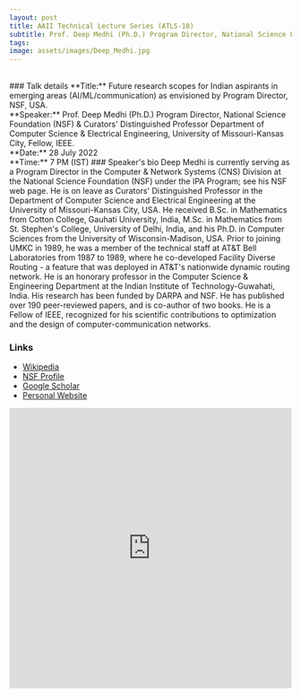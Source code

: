 ```yaml
---
layout: post
title: AAII Technical Lecture Series (ATLS-18)
subtitle: Prof. Deep Medhi (Ph.D.) Program Director, National Science Foundation (NSF) & Curators' Distinguished Professor Department of Computer Science & Electrical Engineering, University of Missouri-Kansas City, Fellow, IEEE.
tags: 
image: assets/images/Deep_Medhi.jpg
---
```


<br>
### Talk details
**Title:**  Future research scopes for Indian aspirants in emerging areas (AI/ML/communication) as envisioned by Program Director, NSF, USA. <br/>
**Speaker:** Prof. Deep Medhi (Ph.D.) Program Director, National Science Foundation (NSF) & Curators' Distinguished Professor Department of Computer Science & Electrical Engineering, University of Missouri-Kansas City, Fellow, IEEE.<br/>
**Date:** 28 July 2022 <br/>
**Time:** 7 PM (IST)
### Speaker's bio
Deep Medhi is currently serving as a Program  Director in the Computer & Network Systems (CNS) Division  at the National Science Foundation (NSF) under the IPA Program; see his NSF web page. He is on leave as Curators' Distinguished Professor in the Department of Computer Science and Electrical Engineering at the University of Missouri-Kansas City, USA. He received B.Sc. in Mathematics from Cotton College, Gauhati University, India, M.Sc. in Mathematics from St. Stephen's College, University of Delhi, India, and his Ph.D. in Computer Sciences from the University of Wisconsin-Madison, USA. Prior to joining UMKC in 1989, he was a member of the technical staff at AT&T Bell Laboratories from 1987 to 1989, where he co-developed Facility Diverse Routing - a feature that was deployed in AT&T's nationwide dynamic routing network. He is an honorary professor in the Computer Science & Engineering Department at the Indian Institute of Technology-Guwahati, India. His research has been funded by DARPA and NSF. He has published over 190 peer-reviewed papers, and is co-author of two books. He is a Fellow of IEEE, recognized for his scientific contributions to optimization and the design of computer-communication networks.


### Links
- [Wikipedia](https://en.wikipedia.org/wiki/Deep_Medhi)
- [NSF Profile](https://www.nsf.gov/staff/staff_bio.jsp?lan=dmedhi)
- [Google Scholar](https://scholar.google.com/citations?user=17e2M2AAAAAJ&hl=en)
- [Personal Website](https://sites.google.com/view/dmedhi/home)


<iframe width="100%" height="500" src="https://www.youtube.com/embed/dsuocagRM44" title="YouTube video player" frameborder="0" allow="accelerometer; autoplay; clipboard-write; encrypted-media; gyroscope; picture-in-picture" allowfullscreen></iframe>